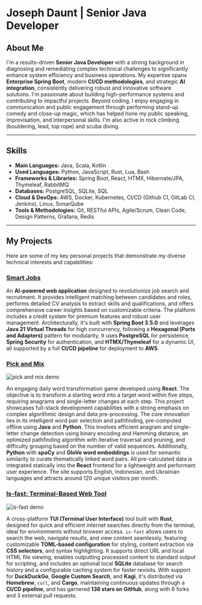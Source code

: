 # Joseph Daunt | Senior Java Developer

## About Me

I'm a results-driven **Senior Java Developer** with a strong background in
diagnosing and remediating complex technical challenges to significantly enhance
system efficiency and business operations. My expertise spans **Enterprise
Spring Boot**, modern **CI/CD methodologies**, and strategic **AI integration**,
consistently delivering robust and innovative software solutions. I'm passionate
about building high-performance systems and contributing to impactful projects.
Beyond coding, I enjoy engaging in communication and public engagement through
performing stand-up comedy and close-up magic, which has helped hone my public
speaking, improvisation, and interpersonal skills. I'm also active in rock
climbing (bouldering, lead, top rope) and scuba diving.

---

## Skills

- **Main Languages:** Java, Scala, Kotlin
- **Used Languages:** Python, JavaScript, Rust, Lua, Bash
- **Frameworks & Libraries:** Spring Boot, React, HTMX, Hibernate/JPA,
  Thymeleaf, RabbitMQ
- **Databases:** PostgreSQL, SQLite, SQL
- **Cloud & DevOps:** AWS, Docker, Kubernetes, CI/CD (Github CI, GitLab CI,
  Jenkins), Linux, SonarQube
- **Tools & Methodologies:** Git, RESTful APIs, Agile/Scrum, Clean Code, Design
  Patterns, Grafana, Redis

---

## My Projects

Here are some of my key personal projects that demonstrate my diverse technical
interests and capabilities:

### [Smart Jobs](https://github.com/Magic-JD/SmartJobs)

An **AI-powered web application** designed to revolutionize job search and
recruitment. It provides intelligent matching between candidates and roles,
performs detailed CV analysis to extract skills and qualifications, and offers
comprehensive career insights based on customizable criteria. The platform
includes a credit system for premium features and robust user management.
Architecturally, it's built with **Spring Boot 3.5.0** and leverages **Java 21
Virtual Threads** for high concurrency, following a **Hexagonal (Ports and
Adapters)** pattern for modularity. It uses **PostgreSQL** for persistence,
**Spring Security** for authentication, and **HTMX/Thymeleaf** for a dynamic UI,
all supported by a full **CI/CD pipeline** for deployment to **AWS**.

### [Pick and Mix](https://github.com/Magic-JD/PickAndMix)

![pick and mix demo](demo/wordplay.gif)

An engaging daily word transformation game developed using **React**. The
objective is to transform a starting word into a target word within five steps,
requiring anagrams and single-letter changes at each step. This project
showcases full-stack development capabilities with a strong emphasis on complex
algorithmic design and data pre-processing. The core innovation lies in its
intelligent word pair selection and pathfinding, pre-computed offline using
**Java** and **Python**. This involves efficient anagram and single-letter
change detection using binary encoding and Hamming distance, an optimized
pathfinding algorithm with iterative traversal and pruning, and difficulty
grouping based on the number of valid sequences. Additionally, **Python** with
**spaCy** and **GloVe word embeddings** is used for semantic similarity to
curate thematically linked word pairs. All pre-calculated data is integrated
statically into the **React** frontend for a lightweight and performant user
experience. The site supports English, Indonesian, and Ukrainian languages and
attracts around 120 unique visitors per month.

### [Is-fast: Terminal-Based Web Tool](https://github.com/Magic-JD/is-fast)

![is-fast demo](demo/is-fast.gif)

A cross-platform **TUI (Terminal User Interface)** tool built with **Rust**,
designed for quick and efficient internet searches directly from the terminal,
ideal for environments without browser access. `is-fast` allows users to search
the web, navigate results, and view content seamlessly, featuring customizable
**TOML-based configuration** for styling, content extraction via **CSS
selectors**, and syntax highlighting. It supports direct URL and local HTML file
viewing, enables outputting processed content to standard output for scripting,
and includes an optional local **SQLite** database for search history and a
configurable caching system for faster revisits. With support for
**DuckDuckGo**, **Google Custom Search**, and **Kagi**, it's distributed via
**Homebrew**, `curl`, and **Cargo**, maintaining continuous updates through a
**CI/CD pipeline**, and has garnered **136 stars on GitHub**, along with 6 forks
and 3 external pull requests.
